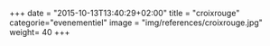 +++
date = "2015-10-13T13:40:29+02:00"
title = "croixrouge"
categorie="evenementiel"
image = "img/references/croixrouge.jpg"
weight= 40
+++

